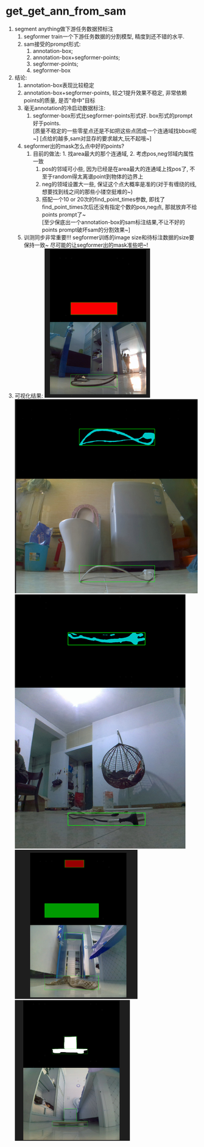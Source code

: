 # get_get_ann_from_sam
1. segment anything做下游任务数据预标注
    1. segformer train一个下游任务数据的分割模型, 精度到还不错的水平.
    2. sam接受的prompt形式: 
        1. annotation-box; 
        2. annotation-box+segformer-points; 
        3. segformer-points; 
        4. segformer-box
2. 结论: 
    1. annotation-box表现比较稳定
    2. annotation-box+segformer-points, 较之1提升效果不稳定, 非常依赖points的质量, 是否"命中"目标 
    3. 毫无annotation的冷启动数据标注:
        1. segformer-box形式比segformer-points形式好. box形式的prompt好于points.  
           [质量不稳定的一些零星点还是不如把这些点团成一个连通域找bbox呢~]
           [点给的越多,sam对显存的要求越大,玩不起哦~]
    4. segformer出的mask怎么点中好的points?
        1. 目前的做法: 1. 找area最大的那个连通域, 2. 考虑pos,neg邻域内属性一致
            1. pos的邻域可小些, 因为已经是在area最大的连通域上找pos了, 不至于random得太离谱point到物体的边界上
            2. neg的领域设置大一些, 保证这个点大概率是准的(对于有缠绕的线, 想要找到线之间的那些小镂空挺难的~)
            3. 搭配一个10 or 20次的find_point_times参数, 即找了find_point_times次后还没有指定个数的pos,neg点, 那就放弃不给points prompt了~  
                [至少保底出一个annotation-box的sam标注结果,不让不好的points prompt破坏sam的分割效果~]
    5. 训测同步非常重要!!! segformer训练的image size和待标注数据的size要保持一致~ 尽可能的让segformer出的mask准些吧~!
3. 可视化结果:
    ![1](1.PNG)  
    ![2](2.PNG)
    ![3](3.PNG)
    ![4](4.PNG)
    ![5](5.PNG) 